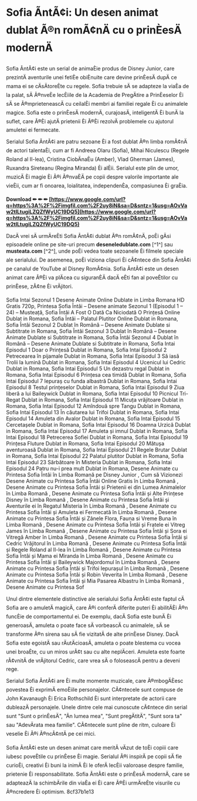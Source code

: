 
 
# Sofia ÃntÃ¢i: Un desen animat dublat Ã®n romÃ¢nÄ cu o prinÈesÄ modernÄ
 
Sofia ÃntÃ¢i este un serial de animaÈie produs de Disney Junior, care prezintÄ aventurile unei fetiÈe obiÈnuite care devine prinÈesÄ dupÄ ce mama ei se cÄsÄtoreÈte cu regele. Sofia trebuie sÄ se adapteze la viaÈa de la palat, sÄ Ã®nveÈe lecÈiile de la Academia de PregÄtire a PrinÈeselor Èi sÄ se Ã®mprieteneascÄ cu ceilalÈi membri ai familiei regale Èi cu animalele magice. Sofia este o prinÈesÄ modernÄ, curajoasÄ, inteligentÄ Èi bunÄ la suflet, care Ã®Èi ajutÄ prietenii Èi Ã®Èi rezolvÄ problemele cu ajutorul amuletei ei fermecate.
 
Serialul Sofia ÃntÃ¢i are patru sezoane Èi a fost dublat Ã®n limba romÃ¢nÄ de actori talentaÈi, cum ar fi Andreea Olaru (Sofia), Mihai Niculescu (Regele Roland al II-lea), Cristina CiobÄnaÈu (Amber), Vlad Gherman (James), Ruxandra Sireteanu (Regina Miranda) Èi alÈii. Serialul este plin de umor, muzicÄ Èi magie Èi Ã®i Ã®nvaÈÄ pe copii despre valorile importante ale vieÈii, cum ar fi onoarea, loialitatea, independenÈa, compasiunea Èi graÈia.
 
**Download ✏ ✏ ✏ [https://www.google.com/url?q=https%3A%2F%2Fimgfil.com%2F2uy8iN&sa=D&sntz=1&usg=AOvVaw2tlLtugiLZQZfWyUC19DQ5](https://www.google.com/url?q=https%3A%2F%2Fimgfil.com%2F2uy8iN&sa=D&sntz=1&usg=AOvVaw2tlLtugiLZQZfWyUC19DQ5)**


 
DacÄ vrei sÄ urmÄreÈti Sofia ÃntÃ¢i dublat Ã®n romÃ¢nÄ, poÈi gÄsi episoadele online pe site-uri precum **deseneledublate.com** [^1^] sau **musteata.com** [^2^], unde poÈi vedea toate sezoanele Èi filmele speciale ale serialului. De asemenea, poÈi viziona clipuri Èi cÃ¢ntece din Sofia ÃntÃ¢i pe canalul de YouTube al Disney RomÃ¢nia. Sofia ÃntÃ¢i este un desen animat care Ã®Èi va plÄcea cu siguranÈÄ dacÄ eÈti fan al poveÈtilor cu prinÈese, zÃ¢ne Èi vrÄjitori.
 
Sofia Intai Sezonul 1 Desene Animate Online Dublate in Limba Romana HD Gratis 720p,  Printesa Sofia Întâi – Desene animate Sezonul 1 (Episodul 1 – 24) – Musteață,  Sofia Întâi A Fost O Dată Ca Niciodată O Prințesă Online Dublat in Romana,  Sofia Întâi – Palatul Plutitor Online Dublat in Romana,  Sofia Întâi Sezonul 2 Dublat în Română – Desene Animate Dublate si Subtitrate in Romana,  Sofia Întâi Sezonul 3 Dublat în Română – Desene Animate Dublate si Subtitrate in Romana,  Sofia Întâi Sezonul 4 Dublat în Română – Desene Animate Dublate si Subtitrate in Romana,  Sofia Intai Episodul 1 Doar o Prințesă Dublat in Romana,  Sofia Intai Episodul 2 Petrecearea în pijamale Dublat in Romana,  Sofia Intai Episodul 3 Să iasă Trolii la lumină Dublat in Romana,  Sofia Intai Episodul 4 Ucenicul lui Cedric Dublat in Romana,  Sofia Intai Episodul 5 Un dezastru regal Dublat in Romana,  Sofia Intai Episodul 6 Prințesa cea timidă Dublat in Romana,  Sofia Intai Episodul 7 Iepuraș cu funda albastră Dublat in Romana,  Sofia Intai Episodul 8 Testul prințeselor Dublat in Romana,  Sofia Intai Episodul 9 Ziua liberă a lui Baileywick Dublat in Romana,  Sofia Intai Episodul 10 Picnicul Tri-Regat Dublat in Romana,  Sofia Intai Episodul 11 Micuța vrăjitoare Dublat in Romana,  Sofia Intai Episodul 12 Amîndouă spre Tangu Dublat in Romana,  Sofia Intai Episodul 13 În căutarea lui Trifoi Dublat in Romana,  Sofia Intai Episodul 14 Amuleta din Avalor Dublat in Romana,  Sofia Intai Episodul 15 Cercetașele Dublat in Romana,  Sofia Intai Episodul 16 Doamna Urzică Dublat in Romana,  Sofia Intai Episodul 17 Amuleta și imnul Dublat in Romana,  Sofia Intai Episodul 18 Petrecerea Sofiei Dublat in Romana,  Sofia Intai Episodul 19 Prințesa Fluture Dublat in Romana,  Sofia Intai Episodul 20 Mătușa aventuroasă Dublat in Romana,  Sofia Intai Episodul 21 Regele Brutar Dublat in Romana,  Sofia Intai Episodul 22 Palatul plutitor Dublat in Romana,  Sofia Intai Episodul 23 Sărbătoare în Misteria Dublat in Romana,  Sofia Intai Episodul 24 Patru nu-i prea mult Dublat in Romana,  Desene Animate cu Printesa Sofia Întâi în Limba Romană pe Disney Junior ,  Cum să Vizionezi Desene Animate cu Printesa Sofia Întâi Online Gratis în Limba Romană ,  Desene Animate cu Printesa Sofia Întâi și Prietenii ei din Lumea Animalelor în Limba Romană ,  Desene Animate cu Printesa Sofia Întâi și Alte Prințese Disney în Limba Romană ,  Desene Animate cu Printesa Sofia Întâi și Aventurile ei în Regatul Misteria în Limba Romană ,  Desene Animate cu Printesa Sofia Întâi și Amuleta ei Fermecată în Limba Romană ,  Desene Animate cu Printesa Sofia Întâi și Zânele Flora, Fauna si Vreme Buna în Limba Romană ,  Desene Animate cu Printesa Sofia Întâi și Fratele ei Vitreg James în Limba Romană ,  Desene Animate cu Printesa Sofia Întâi și Sora ei Vitregă Amber în Limba Romană ,  Desene Animate cu Printesa Sofia Întâi și Cedric Vrăjitorul în Limba Romană ,  Desene Animate cu Printesa Sofia Întâi și Regele Roland al II-lea în Limba Romană ,  Desene Animate cu Printesa Sofia Întâi și Mama ei Miranda în Limba Romană ,  Desene Animate cu Printesa Sofia Întâi și Baileywick Majordomul în Limba Romană ,  Desene Animate cu Printesa Sofia Întâi și Trifoi Iepurașul în Limba Romană ,  Desene Animate cu Printesa Sofia Întâi și Robin Veverita în Limba Romană ,  Desene Animate cu Printesa Sofia Întâi și Mia Pasarea Albastru în Limba Romană ,  Desene Animate cu Printesa Sof

Unul dintre elementele distinctive ale serialului Sofia ÃntÃ¢i este faptul cÄ Sofia are o amuletÄ magicÄ, care Ã®i conferÄ diferite puteri Èi abilitÄÈi Ã®n funcÈie de comportamentul ei. De exemplu, dacÄ Sofia este bunÄ Èi generoasÄ, amuleta o poate face sÄ vorbeascÄ cu animalele, sÄ se transforme Ã®n sirena sau sÄ fie vizitatÄ de alte prinÈese Disney. DacÄ Sofia este egoistÄ sau rÄutÄcioasÄ, amuleta o poate blestema cu vocea unei broaÈte, cu un miros urÃ¢t sau cu alte neplÄceri. Amuleta este foarte rÃ¢vnitÄ de vrÄjitorul Cedric, care vrea sÄ o foloseascÄ pentru a deveni rege.
 
Serialul Sofia ÃntÃ¢i are Èi multe momente muzicale, care Ã®mbogÄÈesc povestea Èi exprimÄ emoÈiile personajelor. CÃ¢ntecele sunt compuse de John Kavanaugh Èi Erica Rothschild Èi sunt interpretate de actorii care dubleazÄ personajele. Unele dintre cele mai cunoscute cÃ¢ntece din serial sunt "Sunt o prinÈesÄ", "Ãn lumea mea", "Sunt pregÄtitÄ", "Sunt sora ta" sau "AdevÄrata mea familie". CÃ¢ntecele sunt pline de ritm, culoare Èi veselie Èi Ã®i Ã®ncÃ¢ntÄ pe cei mici.
 
Sofia ÃntÃ¢i este un desen animat care meritÄ vÄzut de toÈi copiii care iubesc poveÈtile cu prinÈese Èi magie. Serialul Ã®i inspirÄ pe copii sÄ fie curioÈi, creativi Èi buni la inimÄ Èi le oferÄ lecÈii valoroase despre familie, prietenie Èi responsabilitate. Sofia ÃntÃ¢i este o prinÈesÄ modernÄ, care se adapteazÄ la schimbÄrile din viaÈa ei Èi care Ã®Èi urmÄreÈte visurile cu Ã®ncredere Èi optimism.
 8cf37b1e13
 
